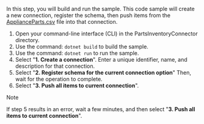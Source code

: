 <!-- markdownlint-disable MD002 MD025 MD041 -->

In this step, you will build and run the sample. This code sample will create a new connection, register the schema, then push items from the [ApplianceParts.csv](https://github.com/microsoftgraph/msgraph-search-connector-sample/blob/master/ApplianceParts.csv) file into that connection.

1. Open your command-line interface (CLI) in the PartsInventoryConnector directory.
2. Use the command: `dotnet build` to build the sample.
3. Use the command: `dotnet run` to run the sample.
4. Select "**1. Create a connection**". Enter a unique identifier, name, and description for that connection.
5. Select "**2. Register schema for the current connection option**" Then, wait for the operation to complete.
6. Select "**3. Push all items to current connection**".

  > [!NOTE]
  > If step 5 results in an error, wait a few minutes, and then select "**3. Push all items to current connection**".
